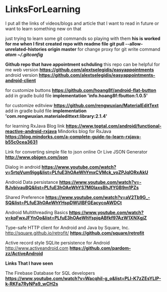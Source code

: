 # LinksForLearning
I put all the links of videos/blogs and article that I want to read in future or want to learn something new on that


just trying to learn some git commands so playing with them
**his is worked for me when I first created repo with readme file**
	**git pull --allow-unrelated-histories origin master**
for change proxy for git write command ***atom ~/.gitconfig***

**Github repo that have appointment schduling** this repo can be helpful for me
	web version **https://github.com/alextselegidis/easyappointments** 
	android version **https://github.com/alextselegidis/easyappointments-android-client**
	
	

for customize buttons **https://github.com/hoang8f/android-flat-button**
      add in gradle build file **implementation 'info.hoang8f:fbutton:1.0.5'**

for customize editview  **https://github.com/rengwuxian/MaterialEditText**
  add in gradle build file **implementation 'com.rengwuxian.materialedittext:library:2.1.4'**
  
 for learning RxJava Blog link 
	**https://www.toptal.com/android/functional-reactive-android-rxjava**
Mindorks blog for RxJava
	**https://blog.mindorks.com/a-complete-guide-to-learn-rxjava-b55c0cea3631**
	
	
Link for converting simple file to json online Or Live JSON Generator
	**http://www.objgen.com/json**

Dialog in android
	**https://www.youtube.com/watch?v=5rtqVum9igg&list=PLfuE3hOAeWhYmxCVMck_voZPJqlORxAkU**
	
Android Data persistance
	**https://www.youtube.com/watch?v=-RJvbivauBQ&list=PLfuE3hOAeWhYS7M0laxsBhJfYGB9m1PZs**
	
Shared Preference 
	**https://www.youtube.com/watch?v=aV2Tb9G_-SQ&list=PLfuE3hOAeWhYHspDWUIBFGEacycoAWDCt**
	
Android Multithreading Basics
	**https://www.youtube.com/watch?v=kpFwxJFYnOo&list=PLfuE3hOAeWhYspjqABfkf97AzW1XNXgjZ**


Type-safe HTTP client for Android and Java by Square, Inc. http://square.github.io/retrofit/
	**https://github.com/square/retrofit**


Active record style SQLite persistence for Android http://www.activeandroid.com
	**https://github.com/pardom-zz/ActiveAndroid**



**Links That I have seen**


The Firebase Database for SQL developers
	**https://www.youtube.com/watch?v=WacqhiI-g_o&list=PLl-K7zZEsYLlP-k-RKFa7RyNPa9_wCH2s**
